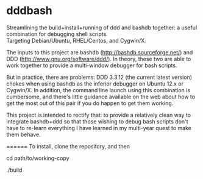 dddbash
=======

Streamlining the build+install+running of ddd and bashdb together: a useful combination for debugging shell scripts.   
Targeting Debian/Ubuntu, RHEL/Centos, and Cygwin/X.

The inputs to this project are bashdb (http://bashdb.sourceforge.net/) and DDD (http://www.gnu.org/software/ddd/). 
In theory, these two are able to work together to provide a multi-window debugger for bash scripts.

But in practice, there are problems:  DDD 3.3.12 (the current latest version) chokes when using bashdb 
as the inferior debugger on Ubuntu 12.x or Cygwin/X.   In addition, the command line launch using this combination
is cumbersome, and there's little guidance available on the web about how to get the most out of this pair if you
do happen to get them working.

This project is intended to rectify that: to provide a relatively clean way to integrate bashdb+ddd so that those wishing
to debug bash scripts don't have to re-learn everything I have learned in my multi-year quest to make them
behave.

======
To install, clone the repository, and then 

  cd path/to/working-copy
  
  ./build

